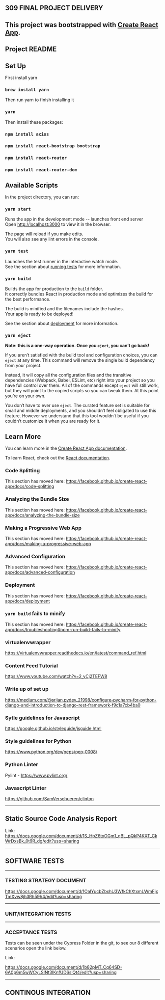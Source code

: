## 309 FINAL PROJECT DELIVERY


This project was bootstrapped with [Create React App](https://github.com/facebook/create-react-app).
------------------------------------------------------------------------------------------------------------------------------
## Project README

## Set Up

First install yarn

### `brew install yarn`

Then run yarn to finish installing it

### `yarn`

Then install these packages:

### `npm install axios`

### `npm install react-bootstrap bootstrap`

### `npm install react-router`

### `npm install react-router-dom`

## Available Scripts

In the project directory, you can run:

### `yarn start`

Runs the app in the development mode -- launches front end server<br />
Open [http://localhost:3000](http://localhost:3000) to view it in the browser.

The page will reload if you make edits.<br />
You will also see any lint errors in the console.

### `yarn test`

Launches the test runner in the interactive watch mode.<br />
See the section about [running tests](https://facebook.github.io/create-react-app/docs/running-tests) for more information.

### `yarn build`

Builds the app for production to the `build` folder.<br />
It correctly bundles React in production mode and optimizes the build for the best performance.

The build is minified and the filenames include the hashes.<br />
Your app is ready to be deployed!

See the section about [deployment](https://facebook.github.io/create-react-app/docs/deployment) for more information.

### `yarn eject`

**Note: this is a one-way operation. Once you `eject`, you can’t go back!**

If you aren’t satisfied with the build tool and configuration choices, you can `eject` at any time. This command will remove the single build dependency from your project.

Instead, it will copy all the configuration files and the transitive dependencies (Webpack, Babel, ESLint, etc) right into your project so you have full control over them. All of the commands except `eject` will still work, but they will point to the copied scripts so you can tweak them. At this point you’re on your own.

You don’t have to ever use `eject`. The curated feature set is suitable for small and middle deployments, and you shouldn’t feel obligated to use this feature. However we understand that this tool wouldn’t be useful if you couldn’t customize it when you are ready for it.

## Learn More

You can learn more in the [Create React App documentation](https://facebook.github.io/create-react-app/docs/getting-started).

To learn React, check out the [React documentation](https://reactjs.org/).

### Code Splitting

This section has moved here: https://facebook.github.io/create-react-app/docs/code-splitting

### Analyzing the Bundle Size

This section has moved here: https://facebook.github.io/create-react-app/docs/analyzing-the-bundle-size

### Making a Progressive Web App

This section has moved here: https://facebook.github.io/create-react-app/docs/making-a-progressive-web-app

### Advanced Configuration

This section has moved here: https://facebook.github.io/create-react-app/docs/advanced-configuration

### Deployment

This section has moved here: https://facebook.github.io/create-react-app/docs/deployment

### `yarn build` fails to minify

This section has moved here: https://facebook.github.io/create-react-app/docs/troubleshooting#npm-run-build-fails-to-minify

### virtualenvwrapper
https://virtualenvwrapper.readthedocs.io/en/latest/command_ref.html

### Content Feed Tutorial
https://www.youtube.com/watch?v=2_yCj2TEFW8

### Write up of set up
https://medium.com/@srijan.pydev_21998/configure-pycharm-for-python-django-and-introduction-to-django-rest-framework-f9c1a7cb4ba0

### Sytle guidelines for Javascript
https://google.github.io/styleguide/jsguide.html

### Style guidelines for Python
https://www.python.org/dev/peps/pep-0008/

### Python Linter
Pylint - https://www.pylint.org/

### Javascript Linter
https://github.com/SamVerschueren/clinton

------------------------------------------------------------------------------------------------------------------------------
## Static	Source	Code	Analysis Report

Link: 
https://docs.google.com/document/d/1S_HpZ6txOGm1_qBL_pQkP4KXT_CkWrDxsBk_0t9R_dg/edit?usp=sharing

------------------------------------------------------------------------------------------------------------------------------
## SOFTWARE TESTS

------------------------------------------------------------------------------------------------------------------------------
### TESTING STRATEGY DOCUMENT

https://docs.google.com/document/d/1OalYucbZbxhU3WfkChXtxmLWmFjxTmXvw8jh3Rh59h4/edit?usp=sharing

------------------------------------------------------------------------------------------------------------------------------
### UNIT/INTEGRATION TESTS

------------------------------------------------------------------------------------------------------------------------------
### ACCEPTANCE TESTS

Tests can be seen under the Cypress Folder in the git, to see our 8 different scenarios open the link below.

Link:

https://docs.google.com/document/d/1b82pMT_Cq64SD-6A0p6m5wWCyLSlNt3IKnfUD6slQt4/edit?usp=sharing

------------------------------------------------------------------------------------------------------------------------------
## CONTINOUS INTEGRATION


